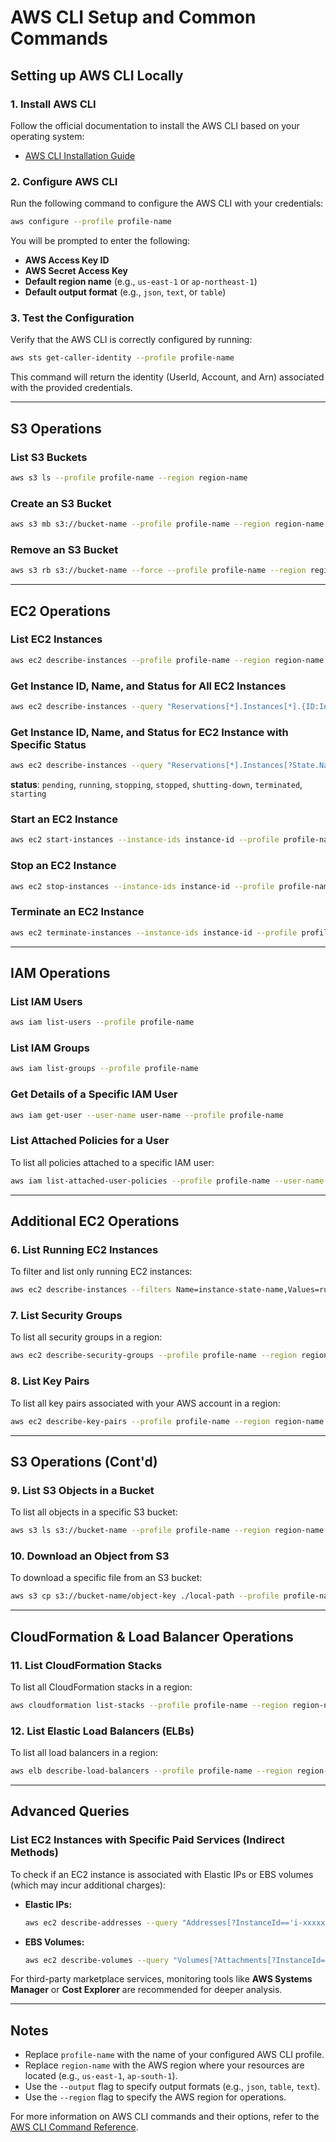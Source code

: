 # AWS CLI Setup and Common Commands

## Setting up AWS CLI Locally

### 1. Install AWS CLI
Follow the official documentation to install the AWS CLI based on your operating system:
- [AWS CLI Installation Guide](https://docs.aws.amazon.com/cli/latest/userguide/getting-started-install.html)

### 2. Configure AWS CLI
Run the following command to configure the AWS CLI with your credentials:
```bash
aws configure --profile profile-name
```
You will be prompted to enter the following:
- **AWS Access Key ID**
- **AWS Secret Access Key**
- **Default region name** (e.g., `us-east-1` or `ap-northeast-1`)
- **Default output format** (e.g., `json`, `text`, or `table`)

### 3. Test the Configuration
Verify that the AWS CLI is correctly configured by running:
```bash
aws sts get-caller-identity --profile profile-name
```
This command will return the identity (UserId, Account, and Arn) associated with the provided credentials.

---

## **S3 Operations**

### List S3 Buckets
```bash
aws s3 ls --profile profile-name --region region-name
```

### Create an S3 Bucket
```bash
aws s3 mb s3://bucket-name --profile profile-name --region region-name
```

### Remove an S3 Bucket
```bash
aws s3 rb s3://bucket-name --force --profile profile-name --region region-name
```

---

## **EC2 Operations**

### List EC2 Instances
```bash
aws ec2 describe-instances --profile profile-name --region region-name
```

### Get Instance ID, Name, and Status for All EC2 Instances
```bash
aws ec2 describe-instances --query "Reservations[*].Instances[*].{ID:InstanceId,Name:Tags[?Key=='Name']|[0].Value,State:State.Name}" --output table --profile profile-name --region region-name
```

### Get Instance ID, Name, and Status for EC2 Instance with Specific Status
```bash
aws ec2 describe-instances --query "Reservations[*].Instances[?State.Name=='${status}'].{ID:InstanceId,Name:Tags[?Key=='Name']|[0].Value,State:State.Name}" --output table --profile profile-name --region region-name
```
**status**: `pending`, `running`, `stopping`, `stopped`, `shutting-down`, `terminated`, `starting`

### Start an EC2 Instance
```bash
aws ec2 start-instances --instance-ids instance-id --profile profile-name --region region-name
```

### Stop an EC2 Instance
```bash
aws ec2 stop-instances --instance-ids instance-id --profile profile-name --region region-name
```

### Terminate an EC2 Instance
```bash
aws ec2 terminate-instances --instance-ids instance-id --profile profile-name --region region-name
```

---

## **IAM Operations**

### List IAM Users
```bash
aws iam list-users --profile profile-name
```

### List IAM Groups
```bash
aws iam list-groups --profile profile-name
```

### Get Details of a Specific IAM User
```bash
aws iam get-user --user-name user-name --profile profile-name
```

### List Attached Policies for a User
To list all policies attached to a specific IAM user:
```bash
aws iam list-attached-user-policies --profile profile-name --user-name user-name
```

---

## **Additional EC2 Operations**

### 6. List Running EC2 Instances
To filter and list only running EC2 instances:
```bash
aws ec2 describe-instances --filters Name=instance-state-name,Values=running --profile profile-name --region region-name
```

### 7. List Security Groups
To list all security groups in a region:
```bash
aws ec2 describe-security-groups --profile profile-name --region region-name
```

### 8. List Key Pairs
To list all key pairs associated with your AWS account in a region:
```bash
aws ec2 describe-key-pairs --profile profile-name --region region-name
```

---

## **S3 Operations (Cont'd)**

### 9. List S3 Objects in a Bucket
To list all objects in a specific S3 bucket:
```bash
aws s3 ls s3://bucket-name --profile profile-name --region region-name
```

### 10. Download an Object from S3
To download a specific file from an S3 bucket:
```bash
aws s3 cp s3://bucket-name/object-key ./local-path --profile profile-name --region region-name
```

---

## **CloudFormation & Load Balancer Operations**

### 11. List CloudFormation Stacks
To list all CloudFormation stacks in a region:
```bash
aws cloudformation list-stacks --profile profile-name --region region-name
```

### 12. List Elastic Load Balancers (ELBs)
To list all load balancers in a region:
```bash
aws elb describe-load-balancers --profile profile-name --region region-name
```

---

## **Advanced Queries**

### List EC2 Instances with Specific Paid Services (Indirect Methods)

To check if an EC2 instance is associated with Elastic IPs or EBS volumes (which may incur additional charges):
- **Elastic IPs:**
  ```bash
  aws ec2 describe-addresses --query "Addresses[?InstanceId=='i-xxxxxxxxxxxx'].{PublicIP:PublicIp,InstanceId:InstanceId}" --output table --profile profile-name --region region-name
  ```
  
- **EBS Volumes:**
  ```bash
  aws ec2 describe-volumes --query "Volumes[?Attachments[?InstanceId=='i-xxxxxxxxxxxx']].{VolumeId:VolumeId,Size:Size,State:State}" --output table --profile profile-name --region region-name
  ```

For third-party marketplace services, monitoring tools like **AWS Systems Manager** or **Cost Explorer** are recommended for deeper analysis.

---

## Notes
- Replace `profile-name` with the name of your configured AWS CLI profile.
- Replace `region-name` with the AWS region where your resources are located (e.g., `us-east-1`, `ap-south-1`).
- Use the `--output` flag to specify output formats (e.g., `json`, `table`, `text`).
- Use the `--region` flag to specify the AWS region for operations.

For more information on AWS CLI commands and their options, refer to the [AWS CLI Command Reference](https://docs.aws.amazon.com/cli/latest/reference/).